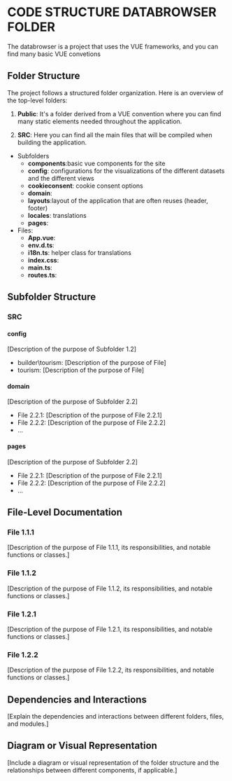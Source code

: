 <!--
SPDX-FileCopyrightText: NOI Techpark <digital@noi.bz.it>

SPDX-License-Identifier: CC0-1.0
-->

# CODE STRUCTURE DATABROWSER FOLDER

The databrowser is a project that uses the VUE frameworks, and you can find many basic VUE convetions

## Folder Structure

The project follows a structured folder organization. Here is an overview of the top-level folders:

1. **Public**: It's a folder derived from a VUE convention where you can find many static elements needed throughout the application.

2. **SRC**: Here you can find all the main files that will be compiled when building the application.

- Subfolders
  - **components**:basic vue components for the site
  - **config**: configurations for the visualizations of the different datasets and the different views
  - **cookieconsent**: cookie consent options
  - **domain**:
  - **layouts**:layout of the application that are often reuses (header, footer)
  - **locales**: translations
  - **pages**:
- Files:
  - **App.vue**:
  - **env.d.ts**:
  - **i18n.ts**: helper class for translations
  - **index.css**:
  - **main.ts**:
  - **routes.ts**:

## Subfolder Structure

### SRC

#### config

[Description of the purpose of Subfolder 1.2]

- builder\tourism: [Description of the purpose of File]
- tourism: [Description of the purpose of File]

#### domain

[Description of the purpose of Subfolder 2.2]

- File 2.2.1: [Description of the purpose of File 2.2.1]
- File 2.2.2: [Description of the purpose of File 2.2.2]
- ...

#### pages

[Description of the purpose of Subfolder 2.2]

- File 2.2.1: [Description of the purpose of File 2.2.1]
- File 2.2.2: [Description of the purpose of File 2.2.2]
- ...

## File-Level Documentation

### File 1.1.1

[Description of the purpose of File 1.1.1, its responsibilities, and notable functions or classes.]

### File 1.1.2

[Description of the purpose of File 1.1.2, its responsibilities, and notable functions or classes.]

### File 1.2.1

[Description of the purpose of File 1.2.1, its responsibilities, and notable functions or classes.]

### File 1.2.2

[Description of the purpose of File 1.2.2, its responsibilities, and notable functions or classes.]

## Dependencies and Interactions

[Explain the dependencies and interactions between different folders, files, and modules.]

## Diagram or Visual Representation

[Include a diagram or visual representation of the folder structure and the relationships between different components, if applicable.]

##
